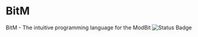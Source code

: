 # BitM
BitM - The intuitive programming language for the ModBit
![Status Badge](https://img.shields.io/badge/Status-On%20hold-yellow "Status")